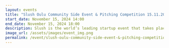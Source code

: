 ```yaml
---
layout: events
title: "Slush Oulu Community Side Event & Pitching Competition 15.11.2024"
start_date: November 15, 2024 14:00
end_date: November 15, 2024 18:00
description: Slush is the world’s leading startup event that takes place in Helsinki every year, bringing together top startups and world-class investors. This year’s…
image_url: /assets/images/event_img.png
permalink: /event/slush-oulu-community-side-event-&-pitching-competition/
---
```


